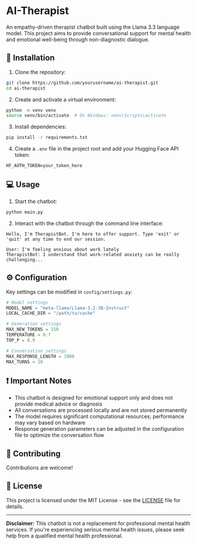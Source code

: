 # AI-Therapist

An empathy-driven therapist chatbot built using the Llama 3.3 language model. This project aims to provide conversational support for mental health and emotional well-being through non-diagnostic dialogue.


## 🚀 Installation

1. Clone the repository:
```bash
git clone https://github.com/yourusername/ai-therapist.git
cd ai-therapist
```

2. Create and activate a virtual environment:
```bash
python -m venv venv
source venv/bin/activate  # On Windows: venv\Scripts\activate
```

3. Install dependencies:

```bash
pip install -r requirements.txt
```

4. Create a `.env` file in the project root and add your Hugging Face API token:
```env
HF_AUTH_TOKEN=your_token_here
```


## 💻 Usage

1. Start the chatbot:
```bash
python main.py
```

2. Interact with the chatbot through the command line interface:
```
Hello, I'm TherapistBot. I'm here to offer support. Type 'exit' or 'quit' at any time to end our session.

User: I'm feeling anxious about work lately
TherapistBot: I understand that work-related anxiety can be really challenging...
```

## ⚙️ Configuration

Key settings can be modified in `config/settings.py`:

```python
# Model settings
MODEL_NAME = "meta-llama/Llama-3.2-3B-Instruct"
LOCAL_CACHE_DIR = "/path/to/cache"

# Generation settings
MAX_NEW_TOKENS = 150
TEMPERATURE = 0.7
TOP_P = 0.9

# Conversation settings
MAX_RESPONSE_LENGTH = 1000
MAX_TURNS = 10
```

## ❗ Important Notes

- This chatbot is designed for emotional support only and does not provide medical advice or diagnosis
- All conversations are processed locally and are not stored permanently
- The model requires significant computational resources; performance may vary based on hardware
- Response generation parameters can be adjusted in the configuration file to optimize the conversation flow

## 🤝 Contributing

Contributions are welcome! 

## 📄 License

This project is licensed under the MIT License - see the [LICENSE](LICENSE) file for details.

---

**Disclaimer:** This chatbot is not a replacement for professional mental health services. If you're experiencing serious mental health issues, please seek help from a qualified mental health professional.